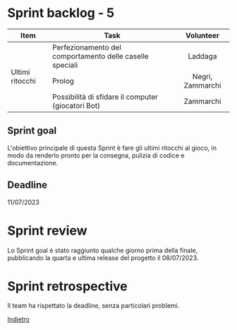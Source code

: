 # Sprint backlog - 5

<table>
    <thead> 
        <tr>
            <th>Item</th>
            <th>Task</th>
            <th style="text-align: center;">Volunteer</th>
        </tr>
    </thead>
    <tbody>
        <tr>
            <td rowspan=3>Ultimi ritocchi</td>
            <td>Perfezionamento del comportamento delle caselle speciali</td>
            <td style="text-align: center;">Laddaga</td>
        </tr>
        <tr>
            <td>Prolog</td>
            <td style="text-align: center;">Negri, Zammarchi</td>
        </tr>
        <tr>
            <td>Possibilità di sfidare il computer (giocatori Bot)</td>
            <td style="text-align: center;">Zammarchi</td>
        </tr>
    </tbody>
</table>


## Sprint goal
L'obiettivo principale di questa Sprint è fare gli ultimi ritocchi al gioco, in modo da renderlo pronto per la consegna, pulizia di codice e documentazione.

## Deadline
11/07/2023

# Sprint review
Lo Sprint goal è stato raggiunto qualche giorno prima della finale, pubblicando la quarta e ultima release del progetto il 08/07/2023.

# Sprint retrospective
Il team ha rispettato la deadline, senza particolari problemi.

[Indietro](/README.md)
